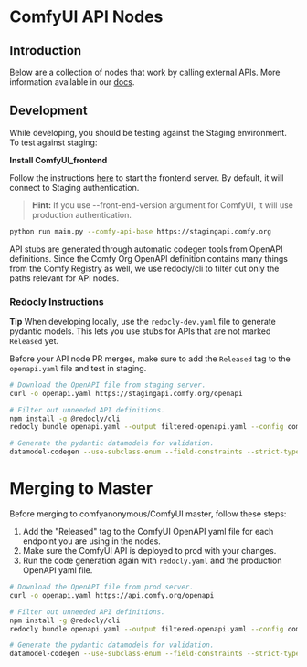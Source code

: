 # ComfyUI API Nodes

## Introduction 

Below are a collection of nodes that work by calling external APIs. More information available in our [docs](https://docs.comfy.org/tutorials/api-nodes/overview#api-nodes).

## Development

While developing, you should be testing against the Staging environment. To test against staging:

**Install ComfyUI_frontend**

Follow the instructions [here](https://github.com/Comfy-Org/ComfyUI_frontend) to start the frontend server. By default, it will connect to Staging authentication. 

> **Hint:** If you use --front-end-version argument for ComfyUI, it will use production authentication.

```bash
python run main.py --comfy-api-base https://stagingapi.comfy.org
```

API stubs are generated through automatic codegen tools from OpenAPI definitions. Since the Comfy Org OpenAPI definition contains many things from the Comfy Registry as well, we use redocly/cli to filter out only the paths relevant for API nodes.

### Redocly Instructions 

**Tip**
When developing locally, use the `redocly-dev.yaml` file to generate pydantic models. This lets you use stubs for APIs that are not marked `Released` yet.

Before your API node PR merges, make sure to add the `Released` tag to the `openapi.yaml` file and test in staging.

```bash
# Download the OpenAPI file from staging server.
curl -o openapi.yaml https://stagingapi.comfy.org/openapi

# Filter out unneeded API definitions.
npm install -g @redocly/cli
redocly bundle openapi.yaml --output filtered-openapi.yaml --config comfy_api_nodes/redocly-dev.yaml --remove-unused-components

# Generate the pydantic datamodels for validation.
datamodel-codegen --use-subclass-enum --field-constraints --strict-types bytes --input filtered-openapi.yaml --output comfy_api_nodes/apis/__init__.py --output-model-type pydantic_v2.BaseModel

```


# Merging to Master

Before merging to comfyanonymous/ComfyUI master, follow these steps:

1. Add the "Released" tag to the ComfyUI OpenAPI yaml file for each endpoint you are using in the nodes. 
1. Make sure the ComfyUI API is deployed to prod with your changes.
1. Run the code generation again with `redocly.yaml` and the production OpenAPI yaml file.

```bash
# Download the OpenAPI file from prod server.
curl -o openapi.yaml https://api.comfy.org/openapi

# Filter out unneeded API definitions.
npm install -g @redocly/cli
redocly bundle openapi.yaml --output filtered-openapi.yaml --config comfy_api_nodes/redocly.yaml --remove-unused-components

# Generate the pydantic datamodels for validation.
datamodel-codegen --use-subclass-enum --field-constraints --strict-types bytes --input filtered-openapi.yaml --output comfy_api_nodes/apis/__init__.py --output-model-type pydantic_v2.BaseModel

```

